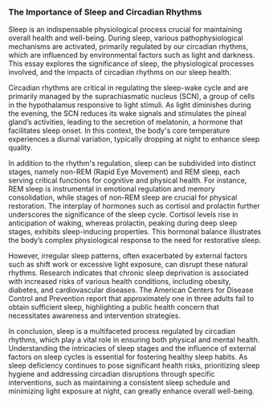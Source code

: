 ### The Importance of Sleep and Circadian Rhythms

Sleep is an indispensable physiological process crucial for maintaining overall health and well-being. During sleep, various pathophysiological mechanisms are activated, primarily regulated by our circadian rhythms, which are influenced by environmental factors such as light and darkness. This essay explores the significance of sleep, the physiological processes involved, and the impacts of circadian rhythms on our sleep health.

Circadian rhythms are critical in regulating the sleep-wake cycle and are primarily managed by the suprachiasmatic nucleus (SCN), a group of cells in the hypothalamus responsive to light stimuli. As light diminishes during the evening, the SCN reduces its wake signals and stimulates the pineal gland’s activities, leading to the secretion of melatonin, a hormone that facilitates sleep onset. In this context, the body's core temperature experiences a diurnal variation, typically dropping at night to enhance sleep quality.

In addition to the rhythm's regulation, sleep can be subdivided into distinct stages, namely non-REM (Rapid Eye Movement) and REM sleep, each serving critical functions for cognitive and physical health. For instance, REM sleep is instrumental in emotional regulation and memory consolidation, while stages of non-REM sleep are crucial for physical restoration. The interplay of hormones such as cortisol and prolactin further underscores the significance of the sleep cycle. Cortisol levels rise in anticipation of waking, whereas prolactin, peaking during deep sleep stages, exhibits sleep-inducing properties. This hormonal balance illustrates the body’s complex physiological response to the need for restorative sleep.

However, irregular sleep patterns, often exacerbated by external factors such as shift work or excessive light exposure, can disrupt these natural rhythms. Research indicates that chronic sleep deprivation is associated with increased risks of various health conditions, including obesity, diabetes, and cardiovascular diseases. The American Centers for Disease Control and Prevention report that approximately one in three adults fail to obtain sufficient sleep, highlighting a public health concern that necessitates awareness and intervention strategies.

In conclusion, sleep is a multifaceted process regulated by circadian rhythms, which play a vital role in ensuring both physical and mental health. Understanding the intricacies of sleep stages and the influence of external factors on sleep cycles is essential for fostering healthy sleep habits. As sleep deficiency continues to pose significant health risks, prioritizing sleep hygiene and addressing circadian disruptions through specific interventions, such as maintaining a consistent sleep schedule and minimizing light exposure at night, can greatly enhance overall well-being.